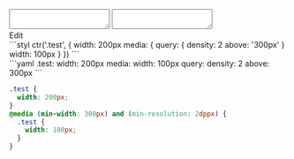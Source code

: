 <!-- gen:false -->

<div data-size="225" class="code-cont" data-example="multiple">
    <div class="code">
        <div class="code-wrap">
            <textarea id="stylus"></textarea>
            <textarea id="css"></textarea>
            <div class="edit-code">
                <span>Edit</span>
            </div>
        </div>
    </div>
</div>


<div data-size="225" data-examples="stylus"></div>
```styl
ctr('.test', {
  width: 200px
  media: {
    query: {
      density: 2
      above: '300px'
    }
    width: 100px
  }
})
```

<div data-size="225" data-examples="yaml"></div>
```yaml
.test:
  width: 200px
  media:
    width: 100px
    query:
      density: 2
      above: 300px
```

```css
.test {
  width: 200px;
}
@media (min-width: 300px) and (min-resolution: 2dppx) {
  .test {
    width: 100px;
  }
}
```
<div class="cf"></div>
